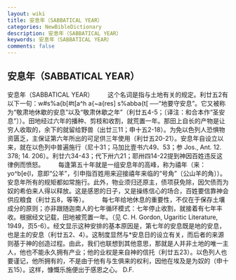 ```yaml
---
layout: wiki
title: 安息年（SABBATICAL YEAR）
categories: NewBibleDictionary
description: 安息年（SABBATICAL YEAR）
keywords: 安息年（SABBATICAL YEAR）
comments: false
---
```


## 安息年（SABBATICAL YEAR）



安息年（SABBATICAL YEAR）
　　这个名词是指与土地有关的规定。利廿五2有以下一句：w#s%a{b[#t[a^h a{~a{res] s%abba{t[ ──“地要守安息”。它又被称为“敬肃地休歇的安息”以及“敬肃休歇之年”（利廿五4-5；〔译注：和合本作“圣安息”〕）。田地经过六年的播种、剪枝和收割，就荒置一年。那田上自长的产物是让穷人收取的，余下的就留给野兽（出廿三11；申十五2-18）。为免以色列人恐惧物资匮乏，主保证第六年所出的可足供三年使用（利廿五20-21）。安息年自设立以来，就在以色列中普遍施行（尼十31；马加比壹书六49、53；参 Jos., Ant. 12. 378; 14. 206）。利廿六34-43；代下卅六21；耶卅四14-22提到神因百姓违反这律例而愤怒。
　　每逢第五十年就是一组安息年的高峰，称为禧年（来：yo^b[e{l，意即“公羊”，引申指百姓用来迎接禧年来临的“号角”〔公山羊的角〕）。安息年所有的规矩都如常施行。此外，物业须归还原主，债项获免除，因欠债而为奴的希伯来人得以释放。这是感恩的日子，又是操练信心的场合，百姓要信靠神会供应粮食（利廿五8，等等）。
　　每七年给地休息的重要性，不仅在于保存土壤成分的原则；亦非跟随迦南人的七年循环模式：七年停止收割，就接着有七年丰收。根据经文记载，田地被荒置一年。（见 C. H. Gordon, Ugaritic Literature, 1949，页5-6）。经文显示这种安排的基本原因是，第七年的安息既是地的安息，也是主的安息（利廿五2、4）。这制度显然与*安息日的设立有关，而后者的来源则基于神的创造过程。由此，我们也联想到其他意思，那就是人并非土地的唯一主人，他也不能永久拥有产业；他的业权是来自神的信托（利廿五23）。以色列人也要谨记，他所拥有的，不是由于他有与生俱来的权利，因他在埃及是为奴的（申十五15）。这样，慷慨乐施便出于感恩之心。
D.F.




